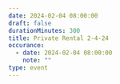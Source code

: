 ```yaml
---
date: 2024-02-04 08:00:00
draft: false
durationMinutes: 300
title: Private Rental 2-4-24
occurance:
  - date: 2024-02-04 08:00:00
    note: ""
type: event
---
```


